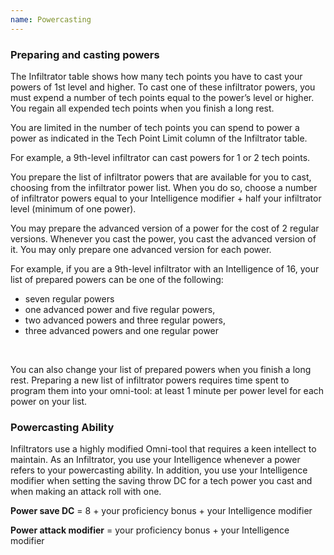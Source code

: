 ```yaml
---
name: Powercasting
---
```

### Preparing and casting powers
The Infiltrator table shows how many tech points you have to cast your powers of 1st level and higher. To cast one of these
infiltrator powers, you must expend a number of tech points equal to the power’s level or higher. You regain all
expended tech points when you finish a long rest.

You are limited in the number of tech points you can spend to power a power as indicated in the Tech Point Limit column
of the Infiltrator table.

For example, a 9th-level infiltrator can cast powers for 1 or 2 tech points.

You prepare the list of infiltrator powers that are available for you to cast, choosing from the infiltrator power list.
When you do so, choose a number of infiltrator powers equal to your Intelligence modifier + half your infiltrator level
(minimum of one power).

You may prepare the advanced version of a power for the cost of 2 regular versions. Whenever you cast the power,
you cast the advanced version of it. You may only prepare one advanced version for each power.

For example, if you are a 9th-level infiltrator with an Intelligence of 16, your list of prepared powers can be one of the following:

- seven regular powers
- one advanced power and five regular powers,
- two advanced powers and three regular powers,
- three advanced powers and one regular power

<br>

You can also change your list of prepared powers when you finish a long rest. Preparing a new list of infiltrator powers
requires time spent to program them into your omni-tool: at least 1 minute per power level for each power on your list.

### Powercasting Ability

Infiltrators use a highly modified Omni-tool that requires a keen intellect to maintain. As an Infiltrator, you use your
Intelligence whenever a power refers to your powercasting ability. In addition, you use your Intelligence modifier when
setting the saving throw DC for a tech power you cast and when making an attack roll with one.

__Power save DC__ = 8 + your proficiency bonus + your Intelligence modifier

__Power attack modifier__ = your proficiency bonus + your Intelligence modifier
